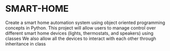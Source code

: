 # SMART-HOME
Create a smart home automation system using object oriented programming concepts in Python. 
This project will allow users to manage control over different smart home devices (lights, thermostats, and speakers) using classes
We also allow all the devices to interact with each other through inheritance in class
